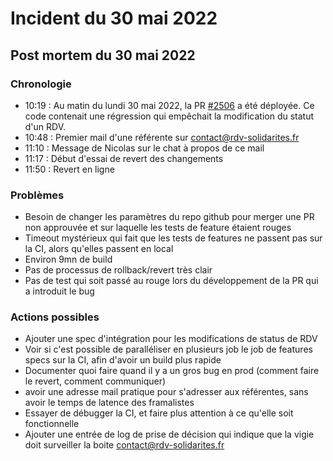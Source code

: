 # Incident du 30 mai 2022



## Post mortem du 30 mai 2022

### Chronologie

* 10:19 : Au matin du lundi 30 mai 2022, la PR [#2506](https://github.com/betagouv/rdv-solidarites.fr/pull/2506) a été déployée. Ce code contenait une régression qui empêchait la modification du statut d'un RDV.
* 10:48 : Premier mail d'une référente sur contact@rdv-solidarites.fr
* 11:10 : Message de Nicolas sur le chat à propos de ce mail
* 11:17 : Début d'essai de revert des changements
* 11:50 : Revert en ligne

### Problèmes

* Besoin de changer les paramètres du repo github pour merger une PR non approuvée et sur laquelle les tests de feature étaient rouges
* Timeout mystérieux qui fait que les tests de features ne passent pas sur la CI, alors qu'elles passent en local
* Environ 9mn de build
* Pas de processus de rollback/revert très clair
* Pas de test qui soit passé au rouge lors du développement de la PR qui a introduit le bug

### Actions possibles

* Ajouter une spec d'intégration pour les modifications de status de RDV
* Voir si c'est possible de paralléliser en plusieurs job le job de features specs sur la CI, afin d'avoir un build plus rapide
* Documenter quoi faire quand il y a un gros bug en prod (comment faire le revert, comment communiquer)
* avoir une adresse mail pratique pour s'adresser aux référentes, sans avoir le temps de latence des framalistes
* Essayer de débugger la CI, et faire plus attention à ce qu'elle soit fonctionnelle
* Ajouter une entrée de log de prise de décision qui indique que la vigie doit surveiller la boite contact@rdv-solidarites.fr
